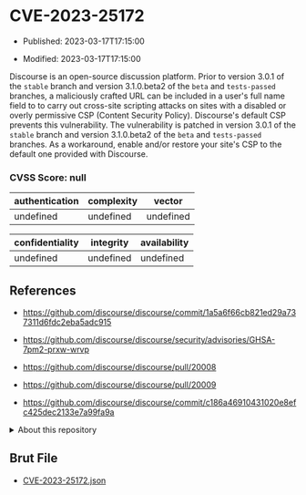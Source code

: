 # CVE-2023-25172

- Published: 2023-03-17T17:15:00

- Modified: 2023-03-17T17:15:00

Discourse is an open-source discussion platform. Prior to version 3.0.1 of the `stable` branch and version 3.1.0.beta2 of the `beta` and `tests-passed` branches, a maliciously crafted URL can be included in a user's full name field to to carry out cross-site scripting attacks on sites with a disabled or overly permissive CSP (Content Security Policy). Discourse's default CSP prevents this vulnerability. The vulnerability is patched in version 3.0.1 of the `stable` branch and version 3.1.0.beta2 of the `beta` and `tests-passed` branches. As a workaround, enable and/or restore your site's CSP to the default one provided with Discourse.

### CVSS Score: **null**

| authentication | complexity | vector |
| --- | --- | --- |
| undefined | undefined | undefined |

| confidentiality | integrity | availability |
| --- | --- | --- |
| undefined | undefined | undefined |

## References

* https://github.com/discourse/discourse/commit/1a5a6f66cb821ed29a737311d6fdc2eba5adc915

* https://github.com/discourse/discourse/security/advisories/GHSA-7pm2-prxw-wrvp

* https://github.com/discourse/discourse/pull/20008

* https://github.com/discourse/discourse/pull/20009

* https://github.com/discourse/discourse/commit/c186a46910431020e8efc425dec2133e7a99fa9a

<details>
<summary>About this repository</summary> 

  This repository is part of the project [Live Hack CVE](https://github.com/Live-Hack-CVE). Main website can be found [www.live-hack.org](https://www.live-hack.org) 
  
  Made by [Sn0wAlice](https://github.com/Sn0wAlice) for the people that care about security and need to have a feed of the latest CVEs. Hope you enjoy it, don't forget to star the repo and follow me on [Twitter](https://twitter.com/Sn0wAlice) and [Github](https://github.com/Sn0wAlice). And that is my [personnal website](https://www.alice-snow.me/)

  - [Home Page](https://github.com/Live-Hack-CVE)
  - [Framework](https://github.com/Live-Hack-CVE/cve-framework)
  - [CVE database](https://github.com/Live-Hack-CVE/full_database)
  - [Changelog](https://github.com/Live-Hack-CVE/Changelog)
</details>

## Brut File

* [CVE-2023-25172.json](https://raw.githubusercontent.com/Live-Hack-CVE/full_database/main/cves/2023/CVE-2023-25172.json)

